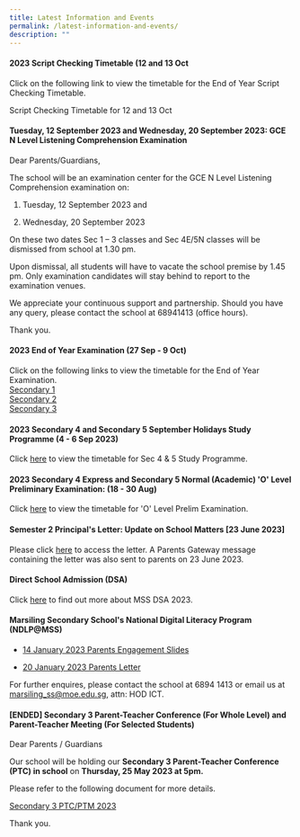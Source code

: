 ```yaml
---
title: Latest Information and Events
permalink: /latest-information-and-events/
description: ""
---
```

#### 2023 Script Checking Timetable (12 and 13 Oct

Click on the following link&nbsp;to view the timetable for the End of Year Script Checking Timetable.

Script Checking Timetable for 12 and 13 Oct

#### Tuesday, 12 September 2023 and Wednesday, 20 September 2023: GCE N Level Listening Comprehension Examination

Dear Parents/Guardians,

The school will be an examination center for the GCE N Level Listening Comprehension examination on:

1) Tuesday, 12 September 2023 and

2) Wednesday, 20 September 2023

On these two dates Sec 1 – 3 classes and Sec 4E/5N classes will be dismissed from school at 1.30 pm.

Upon dismissal, all students will have to vacate the school premise by 1.45 pm. Only examination candidates will stay behind to report to the examination venues.

We appreciate your continuous support and partnership. Should you have any query, please contact the school at 68941413 (office hours).

Thank you.

#### 2023 End of Year Examination (27 Sep - 9 Oct)

Click on the following links&nbsp;to view the timetable for the End of Year Examination.<br>
[Secondary 1](/files/2023%20sec%201%20end%20of%20year%20examination%20timetable%20v5.pdf)<br>
[Secondary 2](/files/2023%20sec%202%20end%20of%20year%20examination%20timetable%20v5.pdf)<br>
[Secondary 3](/files/2023%20sec%203%20end%20of%20year%20examination%20timetable%20v5.pdf)

####   2023 Secondary 4 and Secondary 5 September Holidays Study Programme (4 - 6 Sep 2023)

Click [here](/files/september%20holiday%20study%20programme%202023.pdf)&nbsp;to view the timetable for Sec 4 &amp; 5 Study Programme.

####   2023 Secondary 4 Express and Secondary 5 Normal (Academic) 'O' Level Preliminary Examination: (18 - 30 Aug)

Click&nbsp;[here](/files/2023%20o%20level%20prelim%20timetable.pdf)&nbsp;to view the timetable for 'O' Level Prelim Examination.


####   Semester 2 Principal's Letter: Update on School Matters [23 June 2023]

Please click [here](/files/Letters/letter-to-parents-23-june-2023.pdf) to access the letter. A Parents Gateway message containing the letter was also sent to parents on 23 June 2023.

####   Direct School Admission (DSA)

Click [here](https://marsilingsec.moe.edu.sg/dsa/) to find out more about MSS DSA 2023.


#### Marsiling Secondary School's National Digital Literacy Program (NDLP@MSS) 

* [14 January 2023 Parents Engagement Slides](/files/NDLP/14-Jan-2023-PLD-Parents-engagement.pdf)

* [20 January 2023 Parents Letter]()


For further enquires, please contact the school at 6894 1413 or email us at marsiling_ss@moe.edu.sg, attn: HOD ICT.



####   [ENDED] Secondary 3 Parent-Teacher Conference (For Whole Level) and Parent-Teacher Meeting (For Selected Students)

Dear Parents / Guardians

Our school will be holding our **Secondary 3 Parent-Teacher Conference (PTC) in school** on **Thursday, 25 May 2023 at 5pm.**

Please refer to the following document for more details.

[Secondary 3 PTC/PTM 2023](/files/sec3%20ptc_25%20may%202023.PDF)

Thank you.